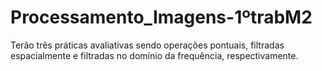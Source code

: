 # Processamento_Imagens-1ºtrabM2
Terão três práticas avaliativas sendo operações pontuais, filtradas espacialmente e filtradas no domínio da frequência, respectivamente.
